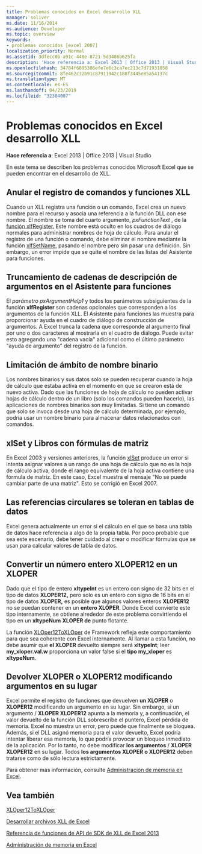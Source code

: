 ```yaml
---
title: Problemas conocidos en Excel desarrollo XLL
manager: soliver
ms.date: 11/16/2014
ms.audience: Developer
ms.topic: overview
keywords:
- problemas conocidos [excel 2007]
localization_priority: Normal
ms.assetid: 3dfecc0b-a91c-448e-8721-5d3486b625fa
description: 'Hace referencia a: Excel 2013 | Office 2013 | Visual Studio'
ms.openlocfilehash: 34784f6895386efe7e6c3ca7ec213c7d71931058
ms.sourcegitcommit: 8fe462c32b91c87911942c188f3445e85a54137c
ms.translationtype: MT
ms.contentlocale: es-ES
ms.lasthandoff: 04/23/2019
ms.locfileid: "32304007"
---
```

# <a name="known-issues-in-excel-xll-development"></a>Problemas conocidos en Excel desarrollo XLL

 **Hace referencia a**: Excel 2013 | Office 2013 | Visual Studio 
  
En este tema se describen los problemas conocidos Microsoft Excel que se pueden encontrar en el desarrollo de XLL.
  
## <a name="unregistering-xll-commands-and-functions"></a>Anular el registro de comandos y funciones XLL

Cuando un XLL registra una función o un comando, Excel crea un nuevo nombre para el recurso y asocia una referencia a la función DLL con ese nombre. El nombre se toma del cuarto argumento, *pxFunctionText* , de la [función xlfRegister.](xlfregister-form-1.md) Este nombre está oculto en los cuadros de diálogo normales para administrar nombres de hoja de cálculo. Para anular el registro de una función o comando, debe eliminar el nombre mediante la función [xlfSetName,](xlfsetname.md) pasando el nombre pero sin pasar una definición. Sin embargo, un error impide que se quite el nombre de las listas del Asistente para funciones. 
  
## <a name="argument-description-string-truncation-in-the-function-wizard"></a>Truncamiento de cadenas de descripción de argumentos en el Asistente para funciones

El  *parámetro pxArgumentHelp1*  y todos los parámetros subsiguientes de la función **xlfRegister** son cadenas opcionales que corresponden a los argumentos de la función XLL. El Asistente para funciones las muestra para proporcionar ayuda en el cuadro de diálogo de construcción de argumentos. A Excel trunca la cadena que corresponde al argumento final por uno o dos caracteres al mostrarla en el cuadro de diálogo. Puede evitar esto agregando una "cadena vacía" adicional como el último parámetro "ayuda de argumento" del registro de la función.
  
## <a name="binary-name-scope-limitation"></a>Limitación de ámbito de nombre binario

Los nombres binarios y sus datos solo se pueden recuperar cuando la hoja de cálculo que estaba activa en el momento en que se crearon está de nuevo activa. Dado que las funciones de hoja de cálculo no pueden activar hojas de cálculo dentro de un libro (solo los comandos pueden hacerlo), las aplicaciones de nombres binarios son muy limitadas. Si tiene un comando que solo se invoca desde una hoja de cálculo determinada, por ejemplo, podría usar un nombre binario para almacenar datos relacionados con comandos.
  
## <a name="xlset-and-workbooks-with-array-formulas"></a>xlSet y Libros con fórmulas de matriz

En Excel 2003 y versiones anteriores, la función [xlSet](xlset.md) produce un error si intenta asignar valores a un rango de una hoja de cálculo que no es la hoja de cálculo activa, donde el rango equivalente de la hoja activa contiene una fórmula de matriz. En este caso, Excel muestra el mensaje "No se puede cambiar parte de una matriz". Esto se corrigió en Excel 2007. 
  
## <a name="circular-references-are-tolerated-in-data-tables"></a>Las referencias circulares se toleran en tablas de datos

Excel genera actualmente un error si el cálculo en el que se basa una tabla de datos hace referencia a algo de la propia tabla. Por poco probable que sea este escenario, debe tener cuidado al crear o modificar fórmulas que se usan para calcular valores de tabla de datos.
  
## <a name="converting-an-integer-xloper12-to-an-xloper"></a>Convertir un número entero XLOPER12 en un XLOPER

Dado que el tipo de entero **xltypeInt** es un entero con signo de 32 bits en el tipo de datos **XLOPER12,** pero solo es un entero con signo de 16 bits en el tipo de datos **XLOPER,** es posible que algunos valores enteros **XLOPER12** no se puedan contener en un **entero XLOPER**. Donde Excel convierte este tipo internamente, se obtiene alrededor de este problema convirtiendo el tipo en un **xltypeNum** **XLOPER de** punto flotante.
  
La función [XLOper12ToXLOper](xloper12toxloper.md) de Framework refleja este comportamiento para que sea coherente con Excel internamente. Al llamar a esta función, no debe asumir que **el XLOPER** devuelto siempre será **xltypeInt**; leer **my_xloper.val.w** proporciona un valor false si el **tipo my_xloper** es **xltypeNum**.
  
## <a name="returning-xloper-or-xloper12-by-modifying-arguments-in-place"></a>Devolver XLOPER o XLOPER12 modificando argumentos en su lugar

Excel permite el registro de funciones que devuelven **un XLOPER** o **XLOPER12** modificando un argumento en su lugar. Sin embargo, si un argumento /  **XLOPER XLOPER12** apunta a la memoria y, a continuación, el valor devuelto de la función DLL sobrescribe el puntero, Excel pérdida de memoria. Excel no muestra un error, pero puede que finalmente se bloquea. Además, si el DLL asignó memoria para el valor devuelto, Excel podría intentar liberar esa memoria, lo que podría provocar un bloqueo inmediato de la aplicación. Por lo tanto, no debe modificar **los argumentos** /  **XLOPER XLOPER12** en su lugar. Todos **los argumentos XLOPER** **o XLOPER12** deben tratarse como de sólo lectura estrictamente. 
  
Para obtener más información, consulte [Administración de memoria en Excel](memory-management-in-excel.md).
  
## <a name="see-also"></a>Vea también



[XLOper12ToXLOper](xloper12toxloper.md)


[Desarrollar archivos XLL de Excel](developing-excel-xlls.md)
  
[Referencia de funciones de API de SDK de XLL de Excel 2013](excel-xll-sdk-api-function-reference.md)
  
[Administración de memoria en Excel](memory-management-in-excel.md)

